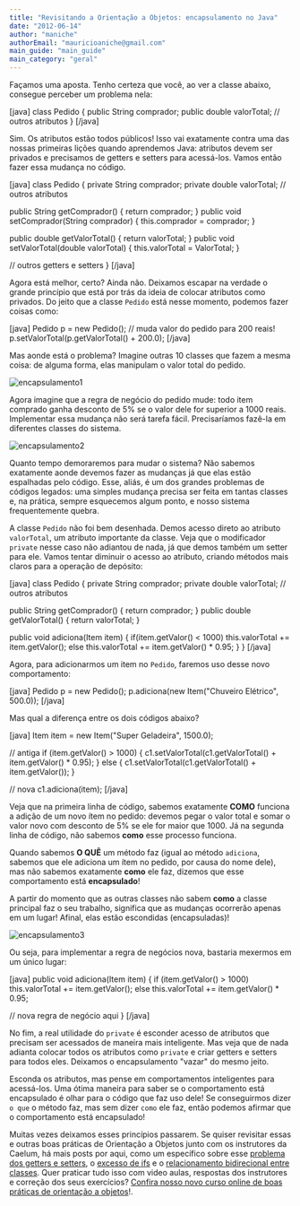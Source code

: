 ```yaml
---
title: "Revisitando a Orientação a Objetos: encapsulamento no Java"
date: "2012-06-14"
author: "maniche"
authorEmail: "mauricioaniche@gmail.com"
main_guide: "main_guide"
main_category: "geral"
---
```


Façamos uma aposta. Tenho certeza que você, ao ver a classe abaixo, consegue perceber um problema nela:

\[java\] class Pedido { public String comprador; public double valorTotal; // outros atributos } \[/java\]

Sim. Os atributos estão todos públicos! Isso vai exatamente contra uma das nossas primeiras lições quando aprendemos Java: atributos devem ser privados e precisamos de getters e setters para acessá-los. Vamos então fazer essa mudança no código.

\[java\] class Pedido { private String comprador; private double valorTotal; // outros atributos

public String getComprador() { return comprador; } public void setComprador(String comprador) { this.comprador = comprador; }

public double getValorTotal() { return valorTotal; } public void setValorTotal(double valorTotal) { this.valorTotal = ValorTotal; }

// outros getters e setters } \[/java\]

Agora está melhor, certo? Ainda não. Deixamos escapar na verdade o grande princípio que está por trás da ideia de colocar atributos como privados. Do jeito que a classe `Pedido` está nesse momento, podemos fazer coisas como:

\[java\] Pedido p = new Pedido(); // muda valor do pedido para 200 reais! p.setValorTotal(p.getValorTotal() + 200.0); \[/java\]

Mas aonde está o problema? Imagine outras 10 classes que fazem a mesma coisa: de alguma forma, elas manipulam o valor total do pedido.

![](https://blog.caelum.com.br/wp-content/uploads/2012/06/encapsulamento1.png "encapsulamento1")

Agora imagine que a regra de negócio do pedido mude: todo item comprado ganha desconto de 5% se o valor dele for superior a 1000 reais. Implementar essa mudança não será tarefa fácil. Precisaríamos fazê-la em diferentes classes do sistema.

![](https://blog.caelum.com.br/wp-content/uploads/2012/06/encapsulamento2.png "encapsulamento2")

Quanto tempo demoraremos para mudar o sistema? Não sabemos exatamente aonde devemos fazer as mudanças já que elas estão espalhadas pelo código. Esse, aliás, é um dos grandes problemas de códigos legados: uma simples mudança precisa ser feita em tantas classes e, na prática, sempre esquecemos algum ponto, e nosso sistema frequentemente quebra.

A classe `Pedido` não foi bem desenhada. Demos acesso direto ao atributo `valorTotal`, um atributo importante da classe. Veja que o modificador `private` nesse caso não adiantou de nada, já que demos também um setter para ele. Vamos tentar diminuir o acesso ao atributo, criando métodos mais claros para a operação de depósito:

\[java\] class Pedido { private String comprador; private double valorTotal; // outros atributos

public String getComprador() { return comprador; } public double getValorTotal() { return valorTotal; }

public void adiciona(Item item) { if(item.getValor() < 1000) this.valorTotal += item.getValor(); else this.valorTotal += item.getValor() \* 0.95; } } \[/java\]

Agora, para adicionarmos um item no `Pedido`, faremos uso desse novo comportamento:

\[java\] Pedido p = new Pedido(); p.adiciona(new Item("Chuveiro Elétrico", 500.0)); \[/java\]

Mas qual a diferença entre os dois códigos abaixo?

\[java\] Item item = new Item("Super Geladeira", 1500.0);

// antiga if (item.getValor() > 1000) { c1.setValorTotal(c1.getValorTotal() + item.getValor() \* 0.95); } else { c1.setValorTotal(c1.getValorTotal() + item.getValor()); }

// nova c1.adiciona(item); \[/java\]

Veja que na primeira linha de código, sabemos exatamente **COMO** funciona a adição de um novo ítem no pedido: devemos pegar o valor total e somar o valor novo com desconto de 5% se ele for maior que 1000. Já na segunda linha de código, não sabemos **como** esse processo funciona.

Quando sabemos **O QUÊ** um método faz (igual ao método `adiciona`, sabemos que ele adiciona um ítem no pedido, por causa do nome dele), mas não sabemos exatamente **como** ele faz, dizemos que esse comportamento está **encapsulado**!

A partir do momento que as outras classes não sabem **como** a classe principal faz o seu trabalho, significa que as mudanças ocorrerão apenas em um lugar! Afinal, elas estão escondidas (encapsuladas)!

![](https://blog.caelum.com.br/wp-content/uploads/2012/06/encapsulamento3.png "encapsulamento3")

Ou seja, para implementar a regra de negócios nova, bastaria mexermos em um único lugar:

\[java\] public void adiciona(Item item) { if (item.getValor() > 1000) this.valorTotal += item.getValor(); else this.valorTotal += item.getValor() \* 0.95;

// nova regra de negócio aqui } \[/java\]

No fim, a real utilidade do `private` é esconder acesso de atributos que precisam ser acessados de maneira mais inteligente. Mas veja que de nada adianta colocar todos os atributos como `private` e criar getters e setters para todos eles. Deixamos o encapsulamento "vazar" do mesmo jeito.

Esconda os atributos, mas pense em comportamentos inteligentes para acessá-los. Uma ótima maneira para saber se o comportamento está encapsulado é olhar para o código que faz uso dele! Se conseguirmos dizer `o que` o método faz, mas sem dizer `como` ele faz, então podemos afirmar que o comportamento está encapsulado!

Muitas vezes deixamos esses princípios passarem. Se quiser revisitar essas e outras boas práticas de Orientação a Objetos junto com os instrutores da Caelum, há mais posts por aqui, como um específico sobre esse [problema dos getters e setters](https://blog.caelum.com.br/nao-aprender-oo-getters-e-setters/), o [excesso de ifs](https://blog.caelum.com.br/como-nao-aprender-orientacao-a-objetos-o-excesso-de-ifs/) e o [relacionamento bidirecional entre classes](https://blog.caelum.com.br/como-nao-aprender-orientacao-a-objetos-relacionamento-bidirecional/). Quer praticar tudo isso com video aulas, respostas dos instrutores e correção dos seus exercícios? [Confira nosso novo curso online de boas práticas de orientação a objetos](http://www.caelum.com.br/curso/online/orientacao-objetos-java/)!.
